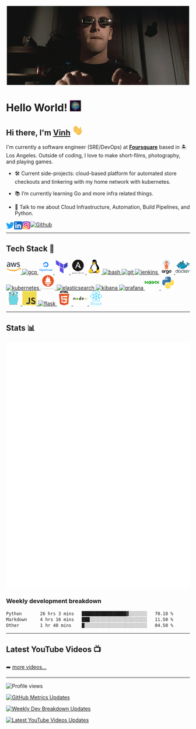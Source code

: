 <div align="center">
<img width="" height = "" src="imgs/hackers.gif" alt="cover" />
</div>

# Hello World! <img src = "imgs/world.gif" width = 30px>

<h2>Hi there, I'm <a href="https://sudovinh.com/">Vinh</a> <img src = "imgs/wave.gif" width = 30px></h2>
<p>I'm currently a software engineer (SRE/DevOps) at <strong><a href="https://www.foursquare.com/">Foursquare</a></strong> based in 🏝 Los Angeles. Outside of coding, I love to make short-films, photography, and playing games.</p>

- 🛠 Current side-projects: cloud-based platform for automated store checkouts and tinkering with my home network with kubernetes.

- 📚 I’m currently learning Go and more infra related things.

- 💬 Talk to me about Cloud Infrastructure, Automation, Build Pipelines, and Python.

<a href="https://twitter.com/sudovinh">
  <img align="left" alt="Sudovinh | Twitter" width="22px" src="imgs/twitter.svg" />
</a>
<a href="https://www.linkedin.com/in/vinhtunguyen/">
  <img align="left" alt="Vinh's LinkedIN" width="22px" src="imgs/linkedin.svg" />
</a>
<a href="https://www.instagram.com/sudovinh/">
  <img align="left" alt="Vinh's Instagram" width="22px" src="imgs/instagram.png" />
</a>

[![Github](https://img.shields.io/github/followers/sudovinh?label=Follow&style=social)](https://github.com/sudovinh)

---

## Tech Stack 🚀
  <p align="left"> <a href="https://aws.amazon.com" target="_blank"> <img src="https://raw.githubusercontent.com/devicons/devicon/master/icons/amazonwebservices/amazonwebservices-original-wordmark.svg" alt="aws" width="40" height="40"/> </a> <a href="https://cloud.google.com" target="_blank"> <img src="https://www.vectorlogo.zone/logos/google_cloud/google_cloud-icon.svg" alt="gcp" width="40" height="40"/> </a><a href="https://www.digitalocean.com" target="_blank"> <img src="https://raw.githubusercontent.com/devicons/devicon/master/icons/digitalocean/digitalocean-original-wordmark.svg" alt="digitalocean" width="40" height="40"/> </a><a href="https://www.terraform.io" target="_blank"> <img src="https://raw.githubusercontent.com/devicons/devicon/master/icons/terraform/terraform-original.svg" alt="terraform" width="40" height="40"/> </a><a href="https://www.ansible.com/" target="_blank"> <img src="https://raw.githubusercontent.com/devicons/devicon/master/icons//ansible/ansible-original-wordmark.svg" alt="ansible" width="40" height="40"/> </a><a href="https://www.linux.org/" target="_blank"> <img src="https://raw.githubusercontent.com/devicons/devicon/master/icons/linux/linux-original.svg" alt="linux" width="40" height="40"/> </a> <a href="https://www.gnu.org/software/bash/" target="_blank"> <img src="https://www.vectorlogo.zone/logos/gnu_bash/gnu_bash-icon.svg" alt="bash" width="40" height="40"/> </a><a href="https://git-scm.com/" target="_blank"> <img src="https://www.vectorlogo.zone/logos/git-scm/git-scm-icon.svg" alt="git" width="40" height="40"/> </a> <a href="https://www.jenkins.io" target="_blank"> <img src="https://www.vectorlogo.zone/logos/jenkins/jenkins-icon.svg" alt="jenkins" width="40" height="40"/> </a><a href="https://www.jenkins.io" target="_blank"> <img src="https://raw.githubusercontent.com/devicons/devicon/master/icons/argocd/argocd-original-wordmark.svg" alt="argocd" width="40" height="40"/> </a><a href="https://www.docker.com/" target="_blank"> <img src="https://raw.githubusercontent.com/devicons/devicon/master/icons/docker/docker-original-wordmark.svg" alt="docker" width="40" height="40"/> </a><a href="https://kubernetes.io" target="_blank"> <img src="https://www.vectorlogo.zone/logos/kubernetes/kubernetes-icon.svg" alt="kubernetes" width="40" height="40"/> </a><a href="https://prometheus.io/" target="_blank"> <img src="https://raw.githubusercontent.com/devicons/devicon/master/icons/prometheus/prometheus-original-wordmark.svg" alt="prometheus" width="40" height="40"/> </a> <a href="https://www.elastic.co" target="_blank"> <img src="https://www.vectorlogo.zone/logos/elastic/elastic-icon.svg" alt="elasticsearch" width="40" height="40"/> </a><a href="https://www.elastic.co/kibana" target="_blank"> <img src="https://www.vectorlogo.zone/logos/elasticco_kibana/elasticco_kibana-icon.svg" alt="kibana" width="40" height="40"/> </a> <a href="https://grafana.com" target="_blank"> <img src="https://www.vectorlogo.zone/logos/grafana/grafana-icon.svg" alt="grafana" width="40" height="40"/> </a>  <a href="https://www.nginx.com" target="_blank"> <img src="https://raw.githubusercontent.com/devicons/devicon/master/icons/nginx/nginx-original.svg" alt="nginx" width="40" height="40"/> </a> <a href="https://www.python.org" target="_blank"> <img src="https://raw.githubusercontent.com/devicons/devicon/master/icons/python/python-original.svg" alt="python" width="40" height="40"/> </a><a href="https://go.dev/" target="_blank"> <img src="https://raw.githubusercontent.com/devicons/devicon/master/icons/go/go-original.svg" alt="golang" width="40" height="40"/> </a><a href="https://developer.mozilla.org/en-US/docs/Web/JavaScript" target="_blank"> <img src="https://raw.githubusercontent.com/devicons/devicon/master/icons/javascript/javascript-original.svg" alt="javascript" width="40" height="40"/> </a><a href="https://flask.palletsprojects.com/" target="_blank"> <img src="https://www.vectorlogo.zone/logos/pocoo_flask/pocoo_flask-icon.svg" alt="flask" width="40" height="40"/> </a><a href="https://www.w3.org/html/" target="_blank"> <img src="https://raw.githubusercontent.com/devicons/devicon/master/icons/html5/html5-original-wordmark.svg" alt="html5" width="40" height="40"/> </a><a href="https://nodejs.org" target="_blank"> <img src="https://raw.githubusercontent.com/devicons/devicon/master/icons/nodejs/nodejs-original-wordmark.svg" alt="nodejs" width="40" height="40"/> </a><a href="https://reactjs.org/" target="_blank"> <img src="https://raw.githubusercontent.com/devicons/devicon/master/icons/react/react-original-wordmark.svg" alt="react" width="40" height="40"/> </a></p>

---

## Stats 📊

![GitHub Metrics](/imgs/gh-metrics.svg)

### Weekly development breakdown
<!--START_SECTION:waka-->

```text
Python       26 hrs 3 mins   █████████████████▓░░░░░░░   70.18 %
Markdown     4 hrs 16 mins   ███░░░░░░░░░░░░░░░░░░░░░░   11.50 %
Other        1 hr 40 mins    █░░░░░░░░░░░░░░░░░░░░░░░░   04.50 %
```

<!--END_SECTION:waka-->

---

## Latest YouTube Videos 📺 

<!-- YOUTUBE:START -->
<!-- YOUTUBE:END -->

➡️ [more videos...](https://www.youtube.com/channel/UCqqqRI3fx6G9WGgkA1nQkVg)

---
![Profile views](https://visitor-badge.glitch.me/badge?page_id=sudovinh.sudovinh)

[![GitHub Metrics Updates](https://github.com/sudovinh/sudovinh/actions/workflows/gh-metrics-update.yml/badge.svg)](https://github.com/sudovinh/sudovinh/actions/workflows/gh-metrics-update.yml)

[![Weekly Dev Breakdown Updates](https://github.com/sudovinh/sudovinh/actions/workflows/waka-update.yml/badge.svg)](https://github.com/sudovinh/sudovinh/actions/workflows/waka-update.yml)

[![Latest YouTube Videos Updates](https://github.com/sudovinh/sudovinh/actions/workflows/youtube-update.yml/badge.svg)](https://github.com/sudovinh/sudovinh/actions/workflows/youtube-update.yml)
